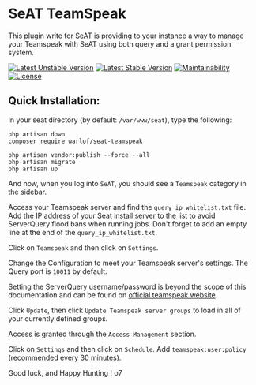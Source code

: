 # SeAT TeamSpeak
This plugin write for [SeAT](https://github.com/eveseat/seat) is providing to your instance a way to manage your Teamspeak with SeAT using both query and a grant permission system.

[![Latest Unstable Version](https://poser.pugx.org/warlof/seat-teamspeak/v/unstable)](https://packagist.org/packages/warlof/seat-teamspeak)
[![Latest Stable Version](https://poser.pugx.org/warlof/seat-teamspeak/v/stable)](https://packagist.org/packages/warlof/seat-teamspeak)
[![Maintainability](https://api.codeclimate.com/v1/badges/b7d8d113d57ba075b975/maintainability)](https://codeclimate.com/github/warlof/seat-teamspeak/maintainability)
[![License](https://poser.pugx.org/warlof/seat-teamspeak/license)](https://packagist.org/packages/warlof/seat-teamspeak)

## Quick Installation:

In your seat directory (by default:  `/var/www/seat`), type the following:

```
php artisan down
composer require warlof/seat-teamspeak

php artisan vendor:publish --force --all
php artisan migrate
php artisan up
```

And now, when you log into `SeAT`, you should see a `Teamspeak` category in the sidebar.

Access your Teamspeak server and find the `query_ip_whitelist.txt` file.
Add the IP address of your Seat install server to the list to avoid ServerQuery flood bans when running jobs.
Don't forget to add an empty line at the end of the `query_ip_whitelist.txt`.

Click on `Teamspeak` and then click on `Settings`.

Change the Configuration to meet your Teamspeak server's settings.
The Query port is `10011` by default.

Setting the ServerQuery username/password is beyond the scope of this documentation and can be found on
[official teamspeak website](https://www.teamspeak3.com/support/teamspeak-3-add-server-query-user.php).

Click `Update`, then click `Update Teamspeak server groups` to load in all of your currently defined groups.

Access is granted through the `Access Management` section.

Click on `Settings` and then click on `Schedule`. 
Add `teamspeak:user:policy` (recommended every 30 minutes).

Good luck, and Happy Hunting !  o7
